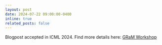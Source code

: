 ```yaml
---
layout: post
date: 2024-07-22 09:00:00-0400
inline: true
related_posts: false
---
```


Blogpost accepted in ICML 2024. Find more details here: <a href="https://gram-blogposts.github.io/blog/2024/equivariant_diffusion/">GRaM Workshop</a>